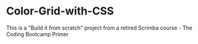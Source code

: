 # Color-Grid-with-CSS
This is a "Build it from scratch" project from a retired Scrimba course - The Coding Bootcamp Primer
